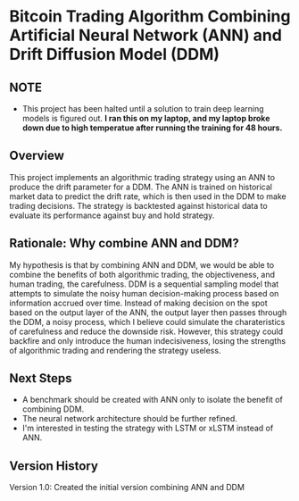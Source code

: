 # Bitcoin Trading Algorithm Combining Artificial Neural Network (ANN) and Drift Diffusion Model (DDM)

## NOTE
- This project has been halted until a solution to train deep learning models is figured out. **I ran this on my laptop, and my laptop broke down due to high temperatue after running the training for 48 hours.**

## Overview
This project implements an algorithmic trading strategy using an ANN to produce the drift parameter for a DDM. The ANN is trained on historical market data to predict the drift rate, which is then used in the DDM to make trading decisions. The strategy is backtested against historical data to evaluate its performance against buy and hold strategy.

## Rationale: Why combine ANN and DDM?
My hypothesis is that by combining ANN and DDM, we would be able to combine the benefits of both algorithmic trading, the objectiveness, and human trading, the carefulness. DDM is a sequential sampling model that attempts to simulate the noisy human decision-making process based on information accrued over time. Instead of making decision on the spot based on the output layer of the ANN, the output layer then passes through the DDM, a noisy process, which I believe could simulate the charateristics of carefulness and reduce the downside risk. However, this strategy could backfire and only introduce the human indecisiveness, losing the strengths of algorithmic trading and rendering the strategy useless.

## Next Steps
- A benchmark should be created with ANN only to isolate the benefit of combining DDM.
- The neural network architecture should be further refined. 
- I'm interested in testing the strategy with LSTM or xLSTM instead of ANN.

## Version History
Version 1.0: Created the initial version combining ANN and DDM

